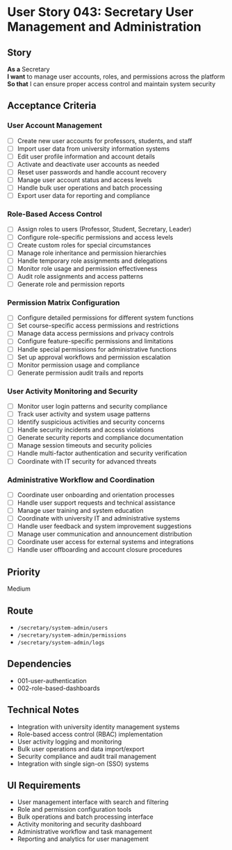 # User Story 043: Secretary User Management and Administration

## Story
**As a** Secretary  
**I want** to manage user accounts, roles, and permissions across the platform  
**So that** I can ensure proper access control and maintain system security

## Acceptance Criteria

### User Account Management
- [ ] Create new user accounts for professors, students, and staff
- [ ] Import user data from university information systems
- [ ] Edit user profile information and account details
- [ ] Activate and deactivate user accounts as needed
- [ ] Reset user passwords and handle account recovery
- [ ] Manage user account status and access levels
- [ ] Handle bulk user operations and batch processing
- [ ] Export user data for reporting and compliance

### Role-Based Access Control
- [ ] Assign roles to users (Professor, Student, Secretary, Leader)
- [ ] Configure role-specific permissions and access levels
- [ ] Create custom roles for special circumstances
- [ ] Manage role inheritance and permission hierarchies
- [ ] Handle temporary role assignments and delegations
- [ ] Monitor role usage and permission effectiveness
- [ ] Audit role assignments and access patterns
- [ ] Generate role and permission reports

### Permission Matrix Configuration
- [ ] Configure detailed permissions for different system functions
- [ ] Set course-specific access permissions and restrictions
- [ ] Manage data access permissions and privacy controls
- [ ] Configure feature-specific permissions and limitations
- [ ] Handle special permissions for administrative functions
- [ ] Set up approval workflows and permission escalation
- [ ] Monitor permission usage and compliance
- [ ] Generate permission audit trails and reports

### User Activity Monitoring and Security
- [ ] Monitor user login patterns and security compliance
- [ ] Track user activity and system usage patterns
- [ ] Identify suspicious activities and security concerns
- [ ] Handle security incidents and access violations
- [ ] Generate security reports and compliance documentation
- [ ] Manage session timeouts and security policies
- [ ] Handle multi-factor authentication and security verification
- [ ] Coordinate with IT security for advanced threats

### Administrative Workflow and Coordination
- [ ] Coordinate user onboarding and orientation processes
- [ ] Handle user support requests and technical assistance
- [ ] Manage user training and system education
- [ ] Coordinate with university IT and administrative systems
- [ ] Handle user feedback and system improvement suggestions
- [ ] Manage user communication and announcement distribution
- [ ] Coordinate user access for external systems and integrations
- [ ] Handle user offboarding and account closure procedures

## Priority
Medium

## Route
- `/secretary/system-admin/users`
- `/secretary/system-admin/permissions`
- `/secretary/system-admin/logs`

## Dependencies
- 001-user-authentication
- 002-role-based-dashboards

## Technical Notes
- Integration with university identity management systems
- Role-based access control (RBAC) implementation
- User activity logging and monitoring
- Bulk user operations and data import/export
- Security compliance and audit trail management
- Integration with single sign-on (SSO) systems

## UI Requirements
- User management interface with search and filtering
- Role and permission configuration tools
- Bulk operations and batch processing interface
- Activity monitoring and security dashboard
- Administrative workflow and task management
- Reporting and analytics for user management